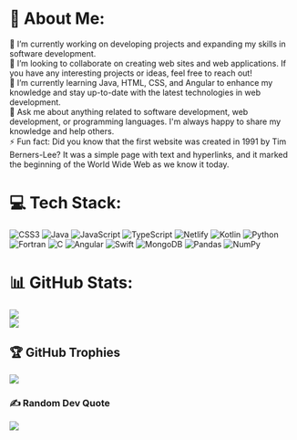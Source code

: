 # 💫 About Me:
🔭 I’m currently working on developing projects and expanding my skills in software development.<br>👯 I’m looking to collaborate on creating web sites and web applications. If you have any interesting projects or ideas, feel free to reach out!<br>🌱 I’m currently learning Java, HTML, CSS, and Angular to enhance my knowledge and stay up-to-date with the latest technologies in web development.<br>💬 Ask me about anything related to software development, web development, or programming languages. I'm always happy to share my knowledge and help others.<br>⚡ Fun fact: Did you know that the first website was created in 1991 by Tim Berners-Lee? It was a simple page with text and hyperlinks, and it marked the beginning of the World Wide Web as we know it today.


# 💻 Tech Stack:
![CSS3](https://img.shields.io/badge/css3-%231572B6.svg?style=for-the-badge&logo=css3&logoColor=white) ![Java](https://img.shields.io/badge/java-%23ED8B00.svg?style=for-the-badge&logo=java&logoColor=white) ![JavaScript](https://img.shields.io/badge/javascript-%23323330.svg?style=for-the-badge&logo=javascript&logoColor=%23F7DF1E) ![TypeScript](https://img.shields.io/badge/typescript-%23007ACC.svg?style=for-the-badge&logo=typescript&logoColor=white) ![Netlify](https://img.shields.io/badge/netlify-%23000000.svg?style=for-the-badge&logo=netlify&logoColor=#00C7B7) ![Kotlin](https://img.shields.io/badge/kotlin-%230095D5.svg?style=for-the-badge&logo=kotlin&logoColor=white) ![Python](https://img.shields.io/badge/python-3670A0?style=for-the-badge&logo=python&logoColor=ffdd54) ![Fortran](https://img.shields.io/badge/Fortran-%23734F96.svg?style=for-the-badge&logo=fortran&logoColor=white) ![C](https://img.shields.io/badge/c-%2300599C.svg?style=for-the-badge&logo=c&logoColor=white) ![Angular](https://img.shields.io/badge/angular-%23DD0031.svg?style=for-the-badge&logo=angular&logoColor=white) ![Swift](https://img.shields.io/badge/swift-F54A2A?style=for-the-badge&logo=swift&logoColor=white) ![MongoDB](https://img.shields.io/badge/MongoDB-%234ea94b.svg?style=for-the-badge&logo=mongodb&logoColor=white) ![Pandas](https://img.shields.io/badge/pandas-%23150458.svg?style=for-the-badge&logo=pandas&logoColor=white) ![NumPy](https://img.shields.io/badge/numpy-%23013243.svg?style=for-the-badge&logo=numpy&logoColor=white)


# 📊 GitHub Stats:
<!-- ![](https://github-readme-stats.vercel.app/api?username=rss999999999&theme=merko&hide_border=false&include_all_commits=true&count_private=true)<br/>  -->
![](https://github-readme-streak-stats.herokuapp.com/?user=rss999999999&theme=merko&hide_border=false)<br/>
![](https://github-readme-stats.vercel.app/api/top-langs/?username=rss999999999&theme=merko&hide_border=false&include_all_commits=true&count_private=true&layout=compact)


## 🏆 GitHub Trophies
![](https://github-profile-trophy.vercel.app/?username=rss999999999&theme=nord&no-frame=false&no-bg=true&margin-w=4)

### ✍️ Random Dev Quote
![](https://quotes-github-readme.vercel.app/api?type=vetical&theme=radical)


